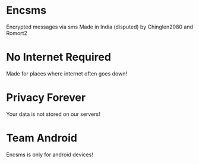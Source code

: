 # Encsms
Encrypted messages via sms
Made in India (disputed) by Chinglen2080 and Romort2 

# No Internet Required
Made for places where internet often goes down!

# Privacy Forever
Your data is not stored on our servers!

# Team Android
Encsms is only for android devices!